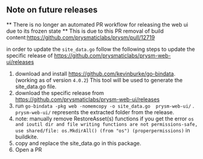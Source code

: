 
## Note on future releases
** There is no longer an automated PR workflow for releasing the web ui due to its frozen state **
This is due to this PR removal of build content:https://github.com/prysmaticlabs/prysm/pull/12719

in order to update the `site_data.go` follow the following steps to update the specific release of https://github.com/prysmaticlabs/prysm-web-ui/releases
1. download and install https://github.com/kevinburke/go-bindata. (working as of version `4.0.2`) This tool will be used to generate the site_data.go file.
2. download the specific release from https://github.com/prysmaticlabs/prysm-web-ui/releases
3. run `go-bindata -pkg web -nomemcopy -o site_data.go  prysm-web-ui/` . `prysm-web-ui/` represents the extracted folder from the release.
4. note: manually remove RestoreAsset(s) functions if you get the error `os and ioutil dir and file writing functions are not permissions-safe, use shared/file: os.MkdirAll() (from "os") (properpermissions)` in buildkite.
5. copy and replace the site_data.go in this package.
6. Open a PR